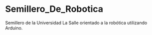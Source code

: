 # Semillero_De_Robotica
Semillero de la Universidad La Salle orientado a la robótica utilizando Arduino.
